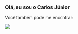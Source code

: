 ### Olá, eu sou o Carlos Júnior

Você também pode me encontrar:

  <a href="https://www.linkedin.com/in/carlosjuniorcarjun/" target="_blank">
    <img src="https://img.shields.io/badge/linkedin-%230077B5.svg?style=for-the-badge&logo=linkedin&logoColor=white">
  </a>

